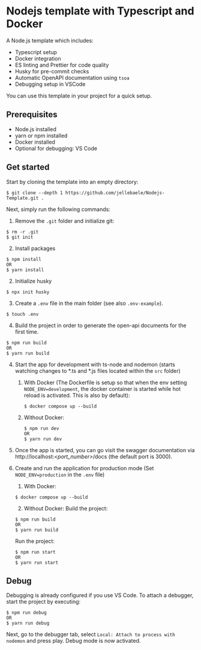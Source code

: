 # Nodejs template with Typescript and Docker

A Node.js template which includes:

- Typescript setup
- Docker integration
- ES linting and Prettier for code quality
- Husky for pre-commit checks
- Automatic OpenAPI documentation using `tsoa`
- Debugging setup in VSCode

You can use this template in your project for a quick setup.

## Prerequisites

- Node.js installed
- yarn or npm installed
- Docker installed
- Optional for debugging: VS Code

## Get started

Start by cloning the template into an empty directory:

```
$ git clone --depth 1 https://github.com/jellebaele/Nodejs-Template.git .

```

Next, simply run the following commands:

1. Remove the `.git` folder and initialize git:

```
$ rm -r .git
$ git init
```

2. Install packages

```
$ npm install
OR
$ yarn install
```

2. Initialize husky

```
$ npx init husky
```

3. Create a `.env` file in the main folder (see also `.env-example`).

```
$ touch .env
```

4. Build the project in order to generate the open-api documents for the first time.

```
$ npm run build
OR
$ yarn run build
```

4. Start the app for development with ts-node and nodemon (starts watching changes to \*.ts and \*.js files located within the `src` folder)

   1. With Docker (The Dockerfile is setup so that when the env setting `NODE_ENV=development`, the docker container is started while hot reload is activated. This is also by default):
      ```
      $ docker compose up --build
      ```
   2. Without Docker:
      ```
      $ npm run dev
      OR
      $ yarn run dev
      ```

5. Once the app is started, you can go visit the swagger documentation via http://localhost:_\<port_number\>_/docs (the default port is 3000).
6. Create and run the application for production mode (Set `NODE_ENV=production` in the `.env` file)
   1. With Docker:
   ```
   $ docker compose up --build
   ```
   2. Without Docker: Build the project:
   ```
   $ npm run build
   OR
   $ yarn run build
   ```
   Run the project:
   ```
   $ npm run start
   OR
   $ yarn run start
   ```

## Debug

Debugging is already configured if you use VS Code. To attach a debugger, start the project by executing:

```
$ npm run debug
OR
$ yarn run debug
```

Next, go to the debugger tab, select `Local: Attach to process with nodemon` and press play. Debug mode is now activated.
